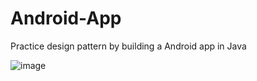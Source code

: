 # Android-App
 Practice design pattern by building a Android app in Java

![image](https://github.com/hoanguyen10091990/Android-App/assets/108741581/6a120e85-f12c-41d1-873e-172df31f8aa3)
